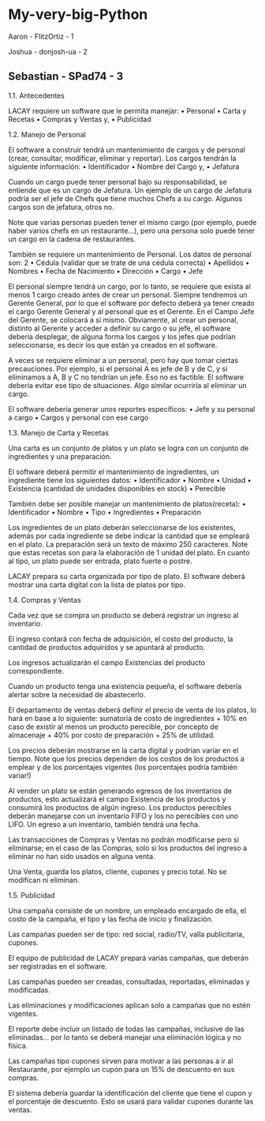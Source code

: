 # My-very-big-Python
Aaron - FlitzOrtiz - 1

Joshua - donjosh-ua - 2

Sebastian - SPad74 - 3
--------------------------------------------------------------------------------------
1.1. Antecedentes

LACAY requiere un software que le permita manejar:
• Personal
• Carta y Recetas
• Compras y Ventas y,
• Publicidad

1.2. Manejo de Personal

El software a construir tendrá un mantenimiento de cargos y de personal (crear, consultar, modificar, eliminar y reportar). Los cargos tendrán la siguiente información:
• Identificador
• Nombre del Cargo y,
• Jefatura

Cuando un cargo puede tener personal bajo su responsabilidad, se entiende que es un cargo de Jefatura. Un ejemplo de un cargo de Jefatura podría ser el jefe de Chefs que tiene muchos Chefs a su cargo. Algunos cargos son de jefatura, otros no.

Note que varias personas pueden tener el mismo cargo (por ejemplo, puede haber varios chefs en un restaurante…), pero una persona solo puede tener un cargo en la cadena de restaurantes.

También se requiere un mantenimiento de Personal. Los datos de personal son:
2
• Cédula (validar que se trate de una cédula correcta)
• Apellidos
• Nombres
• Fecha de Nacimiento
• Dirección
• Cargo
• Jefe

El personal siempre tendrá un cargo, por lo tanto, se requiere que exista al menos 1 cargo creado antes de crear un personal. Siempre tendremos un Gerente General, por lo que el software por defecto deberá ya tener creado el cargo Gerente General y al personal que es el Gerente. En el Campo Jefe del Gerente, se colocará a sí mismo. Obviamente, al crear un personal, distinto al Gerente y acceder a definir su cargo o su jefe, el software debería desplegar, de alguna forma los cargos y los jefes que podrían seleccionarse, es decir los que están ya creados en el software.

A veces se requiere eliminar a un personal, pero hay que tomar ciertas precauciones. Por ejemplo, si el personal A es jefe de B y de C, y si eliminamos a A, B y C no tendrían un jefe. Eso no es factible. El software debería evitar ese tipo de situaciones. Algo similar ocurriría al eliminar un cargo.

El software debería generar unos reportes específicos:
• Jefe y su personal a cargo
• Cargos y personal con ese cargo

1.3. Manejo de Carta y Recetas

Una carta es un conjunto de platos y un plato se logra con un conjunto de ingredientes y una preparación.

El software deberá permitir el mantenimiento de ingredientes, un ingrediente tiene los siguientes datos:
• Identificador
• Nombre
• Unidad
• Existencia (cantidad de unidades disponibles en stock)
• Perecible

También debe ser posible manejar un mantenimiento de platos(receta):
• Identificador
• Nombre
• Tipo
• Ingredientes
• Preparación

Los ingredientes de un plato deberán seleccionarse de los existentes, además por cada ingrediente se debe indicar la cantidad que se empleará en el plato. La preparación será un texto de máximo 250 caracteres. Note que estas recetas son para la elaboración de 1 unidad del plato. En cuanto al tipo, un plato puede ser entrada, plato fuerte o postre.

LACAY prepara su carta organizada por tipo de plato. El software deberá mostrar una carta digital con la lista de platos por tipo.

1.4. Compras y Ventas

Cada vez que se compra un producto se deberá registrar un ingreso al inventario.

El ingreso contará con fecha de adquisición, el costo del producto, la cantidad de productos adquiridos y se apuntará al producto.

Los ingresos actualizarán el campo Existencias del producto correspondiente. 

Cuando un producto tenga una existencia pequeña, el software debería alertar sobre la necesidad de abastecerlo.

El departamento de ventas deberá definir el precio de venta de los platos, lo hará en base a lo siguiente: 
sumatoria de costo de ingredientes + 10% en caso de existir al menos un producto perecible, por concepto de almacenaje + 40% por costo de preparación + 25% de utilidad. 

Los precios deberán mostrarse en la carta digital y podrían variar en el tiempo. Note que los precios dependen de los costos de los productos a emplear y de los porcentajes vigentes (los porcentajes podría también variar!)

Al vender un plato se están generando egresos de los inventarios de productos, esto actualizará el campo Existencia de los productos y consumirá los productos de algún ingreso. Los productos perecibles deberán manejarse con un inventario FIFO y los no perecibles con uno LIFO.
Un egreso a un inventario, también tendrá una fecha.

Las transacciones de Compras y Ventas no podrán modificarse pero si eliminarse; en el caso de las Compras, solo si los productos del ingreso a eliminar no han sido usados en alguna venta.

Una Venta, guarda los platos, cliente, cupones y precio total. No se modifican ni eliminan.

1.5. Publicidad

Una campaña consiste de un nombre, un empleado encargado de ella, el costo de la campaña, el tipo y las fecha de inicio y finalización.

Las campañas pueden ser de tipo: red social, radio/TV, valla publicitaria, cupones. 

El equipo de publicidad de LACAY prepará varias campañas, que deberán ser registradas en el software. 

Las campañas pueden ser creadas, consultadas, reportadas, eliminadas y modificadas.

Las eliminaciones y modificaciones aplican solo a campañas que no estén vigentes. 

El reporte debe incluir un listado de todas las campañas, inclusive de las eliminadas… por lo tanto se deberá manejar una eliminación lógica y no física.

Las campañas tipo cupones sirven para motivar a las personas a ir al Restaurante, por ejemplo un cupón para un 15% de descuento en sus compras.

El sistema debería guardar la identificación del cliente que tiene el cupon y el porcentaje de descuento. Esto se usará para validar cupones durante las ventas.
